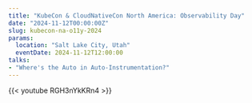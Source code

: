```yaml
---
title: "KubeCon & CloudNativeCon North America: Observability Day"
date: "2024-11-12T00:00:00Z"
slug: kubecon-na-o11y-2024
params:
  location: "Salt Lake City, Utah"
  eventDate: 2024-11-12T12:00:00
talks:
- "Where's the Auto in Auto-Instrumentation?"
---
```

{{< youtube RGH3nYkKRn4 >}}
